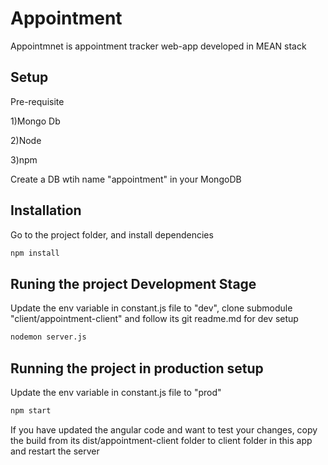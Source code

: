 # Appointment
Appointmnet is appointment tracker web-app developed in MEAN stack
## Setup 
Pre-requisite

1)Mongo Db

2)Node

3)npm

Create a DB wtih name "appointment" in your MongoDB

## Installation
Go to the project folder, and install dependencies
```bash
npm install
```

## Runing the project Development Stage
Update the env variable in constant.js file to "dev", clone submodule "client/appointment-client" and follow its git readme.md for dev setup
```bash
nodemon server.js
```

## Running the project in production setup
Update the env variable in constant.js file to "prod"
```bash
npm start
```

If you have updated the angular code and want to test your changes, copy the build from its dist/appointment-client folder to client folder in this app and restart the server


